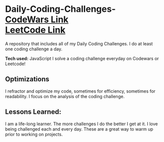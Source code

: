 # Daily-Coding-Challenges- <br> [CodeWars Link](https://www.codewars.com/users/adrieason) <br>[LeetCode Link](https://leetcode.com/adrianname/)<br>

A repository that includes all of my Daily Coding Challenges.  I do at least one coding challenge a day.  

**Tech used:** JavaScript
I solve a coding challenge everyday on Codewars or Leetcode!

## Optimizations
I refractor and optimize my code, sometimes for efficiency, sometimes for readability. I focus on the analysis of the coding challenge. 

## Lessons Learned:
I am a life-long learner. The more challenges I do the better I get at it. I love being challenged each and every day. These are a great way to warm up prior to working on projects. 
